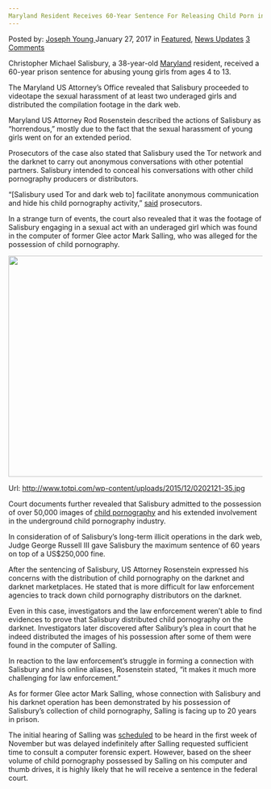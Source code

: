 ```yaml
---
Maryland Resident Receives 60-Year Sentence For Releasing Child Porn in Dark Web
---
```

<article class="post-listing post-17774 post type-post status-publish format-standard has-post-thumbnail hentry  tag-60year tag-child tag-dark tag-maryland tag-porn tag-receives tag-releasing tag-resident tag-sentence tag-web">
    <div class="post-inner">
        <span>Posted by: <a href="https://www.deepdotweb.com/author/josephyoung/" title="">Joseph Young </a></span>
    <span>January 27, 2017</span>
    <span>in <a href="https://www.deepdotweb.com/category/deepdot-news/" rel="category tag">Featured</a>, <a href="https://www.deepdotweb.com/category/news-updates/" rel="category tag">News Updates</a></span>
    <span><a href="https://www.deepdotweb.com/2017/01/27/maryland-resident-receives-60-year-sentence-releasing-child-porn-dark-web/#comments">3 Comments</a></span>
    </p>
    <div class="clear"></div>
    <div class="entry">
    <p>Christopher Michael Salisbury, a 38-year-old <a href="https://www.deepdotweb.com/2016/02/25/maryland-bill-to-decriminalize-drugs/">Maryland</a> resident, received a 60-year prison sentence for abusing young girls from ages 4 to 13.</p>
    <p>The Maryland US Attorney’s Office revealed that Salisbury proceeded to videotape the sexual harassment of at least two underaged girls and distributed the compilation footage in the dark web.</p>
    <p>Maryland US Attorney Rod Rosenstein described the actions of Salisbury as “horrendous,” mostly due to the fact that the sexual harassment of young girls went on for an extended period.</p>
    <p>Prosecutors of the case also stated that Salisbury used the Tor network and the darknet to carry out anonymous conversations with other potential partners. Salisbury intended to conceal his conversations with other child pornography producers or distributors.</p>
    <p>“[Salisbury used Tor and dark web to] facilitate anonymous communication and hide his child pornography activity,&#8221; <a href="http://www.baltimoresun.com/news/maryland/crime/bs-md-salisbury-sentencing-20170111-story.html">said</a> prosecutors.</p>
    <p>In a strange turn of events, the court also revealed that it was the footage of Salisbury engaging in a sexual act with an underaged girl which was found in the computer of former Glee actor Mark Salling, who was alleged for the possession of child pornography.</p>
    <p><img class="wp-image-17779 aligncenter" src="https://www.deepdotweb.com/wp-content/uploads/2017/01/word-image-30.jpeg" width="657" height="438" srcset="https://www.deepdotweb.com/wp-content/uploads/2017/01/word-image-30.jpeg 1800w, https://www.deepdotweb.com/wp-content/uploads/2017/01/word-image-30-300x200.jpeg 300w, https://www.deepdotweb.com/wp-content/uploads/2017/01/word-image-30-1024x683.jpeg 1024w" sizes="(max-width: 657px) 100vw, 657px"/></p>
    <p>Url: <a href="http://www.totpi.com/wp-content/uploads/2015/12/0202121-35.jpg">http://www.totpi.com/wp-content/uploads/2015/12/0202121-35.jpg</a></p>
    <p>Court documents further revealed that Salisbury admitted to the possession of over 50,000 images of <a href="https://www.deepdotweb.com/2016/12/03/darknet-child-porn-investigator-us-identifies-250-pedophiles-daily/">child pornography</a> and his extended involvement in the underground child pornography industry.</p>
    <p>In consideration of of Salisbury’s long-term illicit operations in the dark web, Judge George Russell III gave Salisbury the maximum sentence of 60 years on top of a US$250,000 fine.</p>
    <p>After the sentencing of Salisbury, US Attorney Rosenstein expressed his concerns with the distribution of child pornography on the darknet and darknet marketplaces. He stated that is more difficult for law enforcement agencies to track down child pornography distributors on the darknet.</p>
    <p>Even in this case, investigators and the law enforcement weren’t able to find evidences to prove that Salisbury distributed child pornography on the darknet. Investigators later discovered after Salibury’s plea in court that he indeed distributed the images of his possession after some of them were found in the computer of Salling.</p>
    <p>In reaction to the law enforcement’s struggle in forming a connection with Salisbury and his online aliases, Rosenstein stated, &#8220;it makes it much more challenging for law enforcement.”</p>
    <p>As for former Glee actor Mark Salling, whose connection with Salisbury and his darknet operation has been demonstrated by his possession of Salisbury&#8217;s collection of child pornography, Salling is facing up to 20 years in prison.</p>
    <p>The initial hearing of Salling was <a href="http://www.inquisitr.com/3853265/glee-mark-salling-working-on-a-plea-deal-in-child-porn-case-court-date-this-month/">scheduled</a> to be heard in the first week of November but was delayed indefinitely after Salling requested sufficient time to consult a computer forensic expert. However, based on the sheer volume of child pornography possessed by Salling on his computer and thumb drives, it is highly likely that he will receive a sentence in the federal court.</p>
    </div>
    <span style="display:none"><a href="https://www.deepdotweb.com/tag/60year/" rel="tag">60year</a> <a href="https://www.deepdotweb.com/tag/child/" rel="tag">child</a> <a href="https://www.deepdotweb.com/tag/dark/" rel="tag">dark</a> <a href="https://www.deepdotweb.com/tag/maryland/" rel="tag">maryland</a> <a href="https://www.deepdotweb.com/tag/porn/" rel="tag">porn</a> <a href="https://www.deepdotweb.com/tag/receives/" rel="tag">receives</a> <a href="https://www.deepdotweb.com/tag/releasing/" rel="tag">releasing</a> <a href="https://www.deepdotweb.com/tag/resident/" rel="tag">resident</a> <a href="https://www.deepdotweb.com/tag/sentence/" rel="tag">sentence</a> <a href="https://www.deepdotweb.com/tag/web/" rel="tag">web</a></span> <span style="display:none" class="updated">2017-01-27</span>
    <div style="display:none" class="vcard author" itemprop="author" itemscope itemtype="http://schema.org/Person"><strong class="fn" itemprop="name"><a href="https://www.deepdotweb.com/author/josephyoung/" title="Posts by Joseph Young" rel="author">Joseph Young</a></strong></div>
    </div>
</article>

